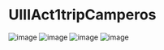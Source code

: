 # UIIIAct1tripCamperos
![image](https://github.com/user-attachments/assets/e46dc12d-4545-4bea-bce9-d1d8b92d9a5e)
![image](https://github.com/user-attachments/assets/7ca77d7f-9f6c-481c-ba3b-49728249e396)
![image](https://github.com/user-attachments/assets/fa0f2017-0b22-45b7-b34b-407a66e4c43b)
![image](https://github.com/user-attachments/assets/5abe572c-2f4d-4a26-9049-62a2849dd54f)
